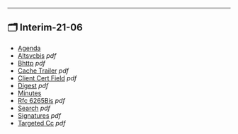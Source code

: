 

---

## 🗂️ Interim-21-06

- [Agenda](agenda.md) 
- [Altsvcbis](altsvcbis.pdf) _pdf_
- [Bhttp](bhttp.pdf) _pdf_
- [Cache Trailer](cache-trailer.pdf) _pdf_
- [Client Cert Field](client-cert-field.pdf) _pdf_
- [Digest](digest.pdf) _pdf_
- [Minutes](minutes.md) 
- [Rfc 6265Bis](rfc-6265bis.pdf) _pdf_
- [Search](search.pdf) _pdf_
- [Signatures](signatures.pdf) _pdf_
- [Targeted Cc](targeted-cc.pdf) _pdf_
